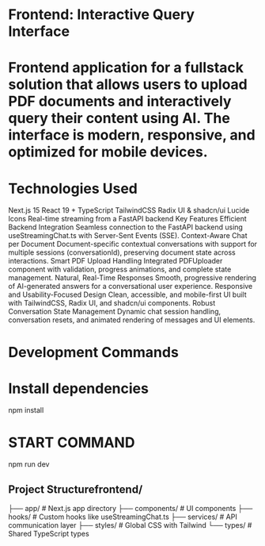 # Frontend: Interactive Query Interface

# Frontend application for a fullstack solution that allows users to upload PDF documents and interactively query their content using AI. The interface is modern, responsive, and optimized for mobile devices.

# Technologies Used
Next.js 15
React 19 + TypeScript
TailwindCSS
Radix UI & shadcn/ui
Lucide Icons
Real-time streaming from a FastAPI backend
Key Features
Efficient Backend Integration
Seamless connection to the FastAPI backend using useStreamingChat.ts with Server-Sent Events (SSE).
Context-Aware Chat per Document
Document-specific contextual conversations with support for multiple sessions (conversationId), preserving document state across interactions.
Smart PDF Upload Handling
Integrated PDFUploader component with validation, progress animations, and complete state management.
Natural, Real-Time Responses
Smooth, progressive rendering of AI-generated answers for a conversational user experience.
Responsive and Usability-Focused Design
Clean, accessible, and mobile-first UI built with TailwindCSS, Radix UI, and shadcn/ui components.
Robust Conversation State Management
Dynamic chat session handling, conversation resets, and animated rendering of messages and UI elements.

# Development Commands
# Install dependencies
npm install

# START COMMAND 
npm run dev


## Project Structurefrontend/
├── app/               # Next.js app directory
├── components/        # UI components
├── hooks/             # Custom hooks like useStreamingChat.ts
├── services/          # API communication layer
├── styles/            # Global CSS with Tailwind
└── types/             # Shared TypeScript types